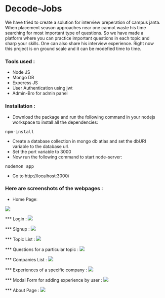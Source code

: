 # Decode-Jobs
We have tried to create a solution for interview preperation of campus janta. When placement season approaches near one cannot waste his time searching for most important type of questions. So we have made a platform where you can practice important questions in each topic and sharp your skills. One can also share his interview experience. Right now this project is on ground scale and it can be modefied time to time.
### Tools used :
* Node JS
* Mongo DB
* Experess JS
* User Authentication using jwt
* Admin-Bro for admin panel

### Installation :
* Download the package and run the following command in your nodejs workspace to install all the dependencies:
<pre>npm-install</pre>
* Create a database collection in mongo db atlas and set the dbURI variable to the database url. 
* Set the port variable to 3000
* Now run the following command to start node-server:
<pre>nodemon app</pre>
* Go to <a>http://localhost:3000/</a>


### Here are screenshots of the webpages :
* Home Page:
<img src = "https://github.com/shyam-2002/interviewtracker_final/blob/master/public/readme_images/home.png">

*** Login :
<img src = "https://github.com/shyam-2002/interviewtracker_final/blob/master/public/readme_images/login_page.png">

*** Signup : 
<img src = "https://github.com/shyam-2002/interviewtracker_final/blob/master/public/readme_images/signup_page.png">

*** Topic List :
<img src= "https://github.com/shyam-2002/interviewtracker_final/blob/master/public/readme_images/topics.png">

*** Questions for a particular topic :
<img src = "https://github.com/shyam-2002/interviewtracker_final/blob/master/public/readme_images/questions.png">

*** Companies List :
<img src = "https://github.com/shyam-2002/interviewtracker_final/blob/master/public/readme_images/companies.png">

*** Experiences of a specific company :
<img src = "https://github.com/shyam-2002/interviewtracker_final/blob/master/public/readme_images/experiences.png">

*** Modal Form for adding experience by user :
<img src = "https://github.com/shyam-2002/interviewtracker_final/blob/master/public/readme_images/add_experience.png">

*** About Page :
<img src = "https://github.com/shyam-2002/interviewtracker_final/blob/master/public/readme_images/about_page.png">